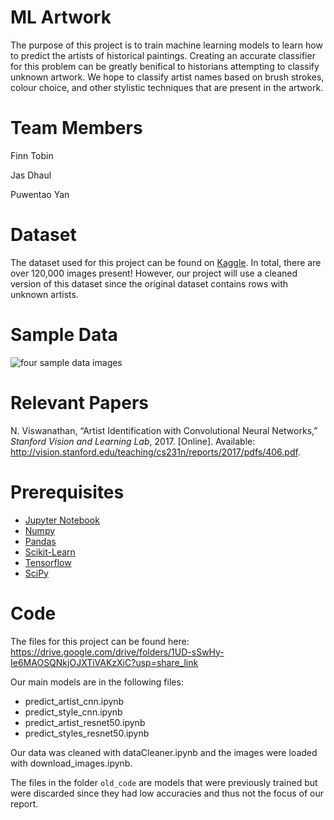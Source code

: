 # ML Artwork

The purpose of this project is to train machine learning models to learn how to predict the artists of historical paintings. Creating an accurate classifier for this problem can be greatly benifical to historians attempting to classify unknown artwork. We hope to classify artist names based on brush strokes, colour choice, and other stylistic techniques that are present in the artwork. 

# Team Members
Finn Tobin

Jas Dhaul

Puwentao Yan

# Dataset

The dataset used for this project can be found on [Kaggle](https://www.kaggle.com/datasets/antoinegruson/-wikiart-all-images-120k-link?resource=download). In total, there are over 120,000 images present! However, our project will use a cleaned version of this dataset since the original dataset contains rows with unknown artists.

# Sample Data

![four sample data images](https://i.imgur.com/Qrlazof.png)

# Relevant Papers

N. Viswanathan, “Artist Identification with Convolutional Neural Networks,” _Stanford Vision and Learning Lab_, 2017. [Online]. Available: http://vision.stanford.edu/teaching/cs231n/reports/2017/pdfs/406.pdf.

# Prerequisites

 - [Jupyter Notebook](https://jupyter.org/)
 - [Numpy](https://numpy.org/)
 - [Pandas](https://pandas.pydata.org/)
 - [Scikit-Learn](https://scikit-learn.org/stable/)      
 - [Tensorflow](https://www.tensorflow.org/)
 - [SciPy](https://scipy.org/)
 
 # Code

The files for this project can be found here: https://drive.google.com/drive/folders/1UD-sSwHy-Ie6MAOSQNkjOJXTiVAKzXiC?usp=share_link

Our main models are in the following files:
 - predict_artist_cnn.ipynb
 - predict_style_cnn.ipynb
 - predict_artist_resnet50.ipynb
 - predict_styles_resnet50.ipynb


Our data was cleaned with dataCleaner.ipynb and the images were loaded with download_images.ipynb.

The files in the folder `old_code` are models that were previously trained but were discarded since they had low accuracies and thus not the focus of our report.
